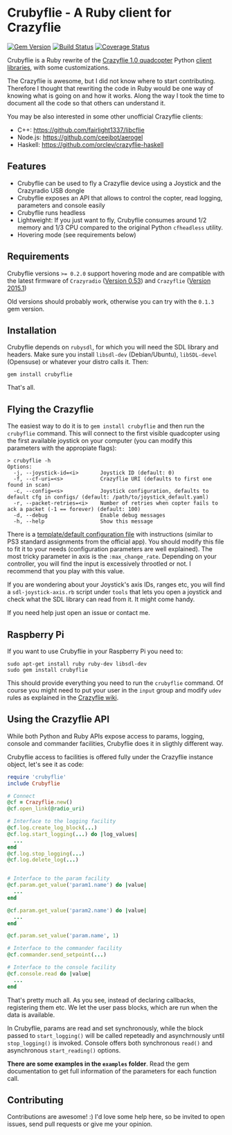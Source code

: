 Crubyflie - A Ruby client for Crazyflie
=======================================

[![Gem Version](https://badge.fury.io/rb/crubyflie.svg)](http://badge.fury.io/rb/crubyflie) [![Build Status](https://travis-ci.org/hsanjuan/crubyflie.png?branch=master)](https://travis-ci.org/hsanjuan/crubyflie) [![Coverage Status](https://coveralls.io/repos/hsanjuan/crubyflie/badge.png)](https://coveralls.io/r/hsanjuan/crubyflie)

Crubyflie is a Ruby rewrite of the [Crazyflie 1.0 quadcopter](http://www.bitcraze.se/category/crazyflie/) Python [client libraries](https://github.com/bitcraze/crazyflie-clients-python), with some customizations.

The Crazyflie is awesome, but I did not know where to start contributing. Therefore I thought that rewriting the code in Ruby would be one way of knowing what is going on and how it works. Along the way I took the time to document all the code so that others can understand it.

You may be also interested in some other unofficial Crazyflie clients:

 * C++:     https://github.com/fairlight1337/libcflie
 * Node.js: https://github.com/ceejbot/aerogel
 * Haskell: https://github.com/orclev/crazyflie-haskell

Features
--------

 * Crubyflie can be used to fly a Crazyflie device using a Joystick and the Crazyradio USB dongle
 * Crubyflie exposes an API that allows to control the copter, read logging, parameters and console easily
 * Crubyflie runs headless
 * Lightweight: If you just want to fly, Crubyflie consumes around 1/2 memory and 1/3 CPU compared to the original Python `cfheadless` utility.
 * Hovering mode (see requirements below)

Requirements
------------

Crubyflie versions `>= 0.2.0` support hovering mode and are compatible with the latest firmware of `Crazyradio` ([Version 0.53](https://github.com/bitcraze/crazyradio-firmware/releases/tag/0.53)) and `Crazyflie` ([Version 2015.1](https://github.com/bitcraze/crazyflie-firmware/releases/tag/2015.1))

Old versions should probably work, otherwise you can try with the `0.1.3` gem version.


Installation
------------

Crubyflie depends on `rubysdl`, for which you will need the SDL library and headers. Make sure you install `libsdl-dev` (Debian/Ubuntu), `libSDL-devel` (Opensuse) or whatever your distro calls it. Then:

    gem install crubyflie

That's all.

Flying the Crazyflie
--------------------

The easiest way to do it is to `gem install crubyflie` and then run the `crubyflie` command. This will connect to the first visible quadcopter using the first available joystick on your computer (you can modify this parameters with the appropiate flags):

    > crubyflie -h
    Options:
      -j, --joystick-id=<i>       Joystick ID (default: 0)
      -f, --cf-uri=<s>            Crazyflie URI (defaults to first one found in scan)
      -c, --config=<s>            Joystick configuration, defaults to default cfg in configs/ (default: /path/to/joystick_default.yaml)
      -r, --packet-retries=<i>    Number of retries when copter fails to ack a packet (-1 == forever) (default: 100)
      -d, --debug                 Enable debug messages
      -h, --help                  Show this message

There is a [template/default configuration file](https://github.com/hsanjuan/crubyflie/blob/master/configs/joystick_default.yaml) with instructions (similar to PS3 standard assignments from the official app). You should modify this file to fit it to your needs (configuration parameters are well explained). The most tricky parameter in axis is the `:max_change_rate`. Depending on your controller, you will find the input is excessively throotled or not. I recommend that you play with this value.

If you are wondering about your Joystick's axis IDs, ranges etc, you will find a `sdl-joystick-axis.rb` script under `tools` that lets you open a joystick and check what the SDL library can read from it. It might come handy.

If you need help just open an issue or contact me.

Raspberry Pi
------------

If you want to use Crubyflie in your Raspberry Pi you need to:

    sudo apt-get install ruby ruby-dev libsdl-dev
    sudo gem install crubyflie

This should provide everything you need to run the `crubyflie` command. Of course you might need to put your user in the `input` group and modify `udev` rules as explained in the [Crazyflie wiki](http://wiki.bitcraze.se/projects:crazyflie:hacks:rasberrypi).

Using the Crazyflie API
-----------------------

While both Python and Ruby APIs expose access to params, logging, console and commander facilities, Crubyflie does it in sligthly different way.

Crubyflie access to facilities is offered fully under the Crazyflie instance object, let's see it as code:

```ruby
require 'crubyflie'
include Crubyflie

# Connect
@cf = Crazyflie.new()
@cf.open_link(@radio_uri)

# Interface to the logging facility
@cf.log.create_log_block(...)
@cf.log.start_logging(...) do |log_values|
  ...
end
@cf.log.stop_logging(...)
@cf.log.delete_log(...)


# Interface to the param facility
@cf.param.get_value('param1.name') do |value|
  ...
end

@cf.param.get_value('param2.name') do |value|
  ...
end

@cf.param.set_value('param.name', 1)

# Interface to the commander facility
@cf.commander.send_setpoint(...)

# Interface to the console facility
@cf.console.read do |value|
  ...
end
```

That's pretty much all. As you see, instead of declaring callbacks, registering them etc. We let the user pass blocks, which are run when the data is available.

In Crubyflie, params are read and set synchronously, while the block passed to `start_logging()` will be called repeteadly and asynchrnously until `stop_logging()` is invoked. Console offers both synchronous `read()` and asynchronous `start_reading()` options.

**There are some examples in the `examples` folder**. Read the gem documentation to get full information of the parameters for each function call.


Contributing
------------

Contributions are awesome! :) I'd love some help here, so be invited to open issues, send pull requests or give me your opinion.
